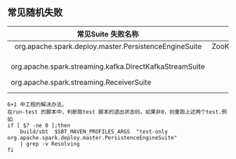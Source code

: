 ## 常见随机失败

|  常见Suite 失败名称  |   单元测试    |     错误栈    | 
| -------- |  :----: |   -----: |
|    org.apache.spark.deploy.master.PersistenceEngineSuite  |  ZooKeeperPersistenceEngine  | null    |
|   org.apache.spark.streaming.kafka.DirectKafkaStreamSuite |     null    | null  |
|   org.apache.spark.streaming.ReceiverSuite  |    receiver life cycle  |  Error Message  |
```
6+1 中工程的解决办法。
在run-test 的脚本中，判断跑test 脚本的退出状态码，如果非0，则重跑上述两个test.例如
if [ $? -ne 0 ];then 
	build/sbt  $SBT_MAVEN_PROFILES_ARGS  "test-only org.apache.spark.deploy.master.PersistenceEngineSuite"  
	| grep -v Resolving
fi
```
